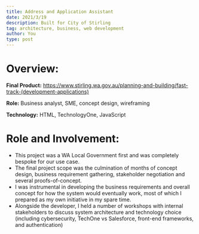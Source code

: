 ```yaml
---
title: Address and Application Assistant
date: 2021/3/19
description: Built for City of Stirling
tag: architecture, business, web development 
author: You
type: post
---
```

# Overview:

**Final Product:** https://www.stirling.wa.gov.au/planning-and-building/fast-track-(development-applications)

**Role:** Business analyst, SME, concept design, wireframing

**Technology:** HTML, TechnologyOne, JavaScript 

# Role and Involvement: 

* This project was a WA Local Government first and was completely bespoke for our use case.
* The final project scope was the culmination of months of concept design, business requirement gathering, stakeholder negotiation and several proofs-of-concept.
* I was instrumental in developing the business requirements and overall concept for how the system would eventually work, most of which I prepared as my own initiative in my spare time.
* Alongside the developer, I held a number of workshops with internal stakeholders to discuss system architecture and technology choice (including cybersecurity, TechOne vs Salesforce, front-end frameworks, and authentication) 
